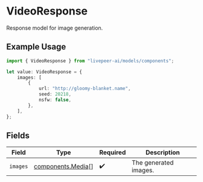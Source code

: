# VideoResponse

Response model for image generation.

## Example Usage

```typescript
import { VideoResponse } from "livepeer-ai/models/components";

let value: VideoResponse = {
    images: [
        {
            url: "http://gloomy-blanket.name",
            seed: 20218,
            nsfw: false,
        },
    ],
};
```

## Fields

| Field                                                  | Type                                                   | Required                                               | Description                                            |
| ------------------------------------------------------ | ------------------------------------------------------ | ------------------------------------------------------ | ------------------------------------------------------ |
| `images`                                               | [components.Media](../../models/components/media.md)[] | :heavy_check_mark:                                     | The generated images.                                  |